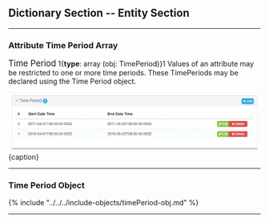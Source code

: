 ## Dictionary Section -- Entity Section
--- 

### Attribute Time Period Array

<span class="md-panel" style="font-size: larger">Time Period</span> 1{**type**: array (obj: <span class="md-panel">TimePeriod</span>)}1  Values of an attribute may be restricted to one or more time periods.  These <span class="md-panel">TimePeriods</span> may be declared using the <span class="md-panel">Time Period</span> object.

![Attribute Time Period Array](/assets/reference/edit-objects/dictionary/attribute/timePeriod.png){caption}

---

### Time Period Object 

{% include "../../../include-objects/timePeriod-obj.md" %}

---
